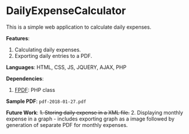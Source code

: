# DailyExpenseCalculator
This is a simple web application to calculate daily expenses.

**Features**:
1. Calculating daily expenses.
2. Exporting daily entries to a PDF.

**Languages**: HTML, CSS, JS, JQUERY, AJAX, PHP

**Dependencies**:
1. [FPDF](http://www.fpdf.org/): PHP class

**Sample PDF**: `pdf-2018-01-27.pdf`

**Future Work**:
~~1. Storing daily expense in a XML file.~~
2. Displaying monthly expense in a graph - includes exporting graph as a image followed by generation of separate PDF for monthly expenses.
